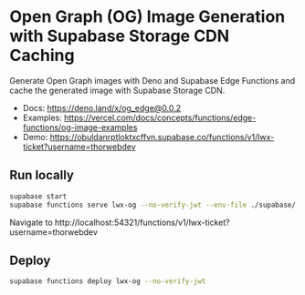 # Open Graph (OG) Image Generation with Supabase Storage CDN Caching

Generate Open Graph images with Deno and Supabase Edge Functions and cache the generated image with Supabase Storage CDN.

- Docs: https://deno.land/x/og_edge@0.0.2
- Examples: https://vercel.com/docs/concepts/functions/edge-functions/og-image-examples
- Demo: https://obuldanrptloktxcffvn.supabase.co/functions/v1/lwx-ticket?username=thorwebdev

## Run locally

```bash
supabase start
supabase functions serve lwx-og --no-verify-jwt --env-file ./supabase/.env.local
```

Navigate to http://localhost:54321/functions/v1/lwx-ticket?username=thorwebdev

## Deploy

```bash
supabase functions deploy lwx-og --no-verify-jwt
```
